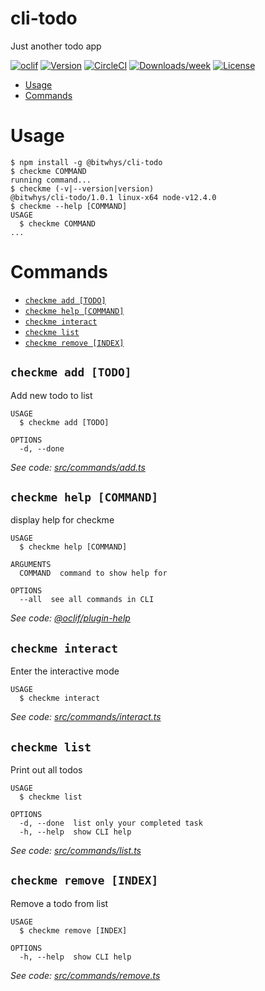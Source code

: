 cli-todo
========

Just another todo app

[![oclif](https://img.shields.io/badge/cli-oclif-brightgreen.svg)](https://oclif.io)
[![Version](https://img.shields.io/npm/v/cli-todo.svg)](https://npmjs.org/package/cli-todo)
[![CircleCI](https://circleci.com/gh/bitwhys/checkme-todo/tree/master.svg?style=shield)](https://circleci.com/gh/bitwhys/checkme-todo/tree/master)
[![Downloads/week](https://img.shields.io/npm/dw/cli-todo.svg)](https://npmjs.org/package/cli-todo)
[![License](https://img.shields.io/npm/l/cli-todo.svg)](https://github.com/bitwhys/checkme-todo/blob/master/package.json)

<!-- toc -->
* [Usage](#usage)
* [Commands](#commands)
<!-- tocstop -->
# Usage
<!-- usage -->
```sh-session
$ npm install -g @bitwhys/cli-todo
$ checkme COMMAND
running command...
$ checkme (-v|--version|version)
@bitwhys/cli-todo/1.0.1 linux-x64 node-v12.4.0
$ checkme --help [COMMAND]
USAGE
  $ checkme COMMAND
...
```
<!-- usagestop -->
# Commands
<!-- commands -->
* [`checkme add [TODO]`](#checkme-add-todo)
* [`checkme help [COMMAND]`](#checkme-help-command)
* [`checkme interact`](#checkme-interact)
* [`checkme list`](#checkme-list)
* [`checkme remove [INDEX]`](#checkme-remove-index)

## `checkme add [TODO]`

Add new todo to list

```
USAGE
  $ checkme add [TODO]

OPTIONS
  -d, --done
```

_See code: [src/commands/add.ts](https://github.com/learning-nodejs/checkme/blob/v1.0.1/src/commands/add.ts)_

## `checkme help [COMMAND]`

display help for checkme

```
USAGE
  $ checkme help [COMMAND]

ARGUMENTS
  COMMAND  command to show help for

OPTIONS
  --all  see all commands in CLI
```

_See code: [@oclif/plugin-help](https://github.com/oclif/plugin-help/blob/v2.2.0/src/commands/help.ts)_

## `checkme interact`

Enter the interactive mode

```
USAGE
  $ checkme interact
```

_See code: [src/commands/interact.ts](https://github.com/learning-nodejs/checkme/blob/v1.0.1/src/commands/interact.ts)_

## `checkme list`

Print out all todos

```
USAGE
  $ checkme list

OPTIONS
  -d, --done  list only your completed task
  -h, --help  show CLI help
```

_See code: [src/commands/list.ts](https://github.com/learning-nodejs/checkme/blob/v1.0.1/src/commands/list.ts)_

## `checkme remove [INDEX]`

Remove a todo from list

```
USAGE
  $ checkme remove [INDEX]

OPTIONS
  -h, --help  show CLI help
```

_See code: [src/commands/remove.ts](https://github.com/learning-nodejs/checkme/blob/v1.0.1/src/commands/remove.ts)_
<!-- commandsstop -->
